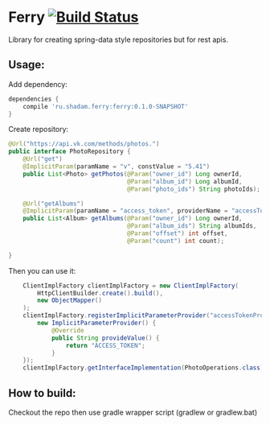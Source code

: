 # Ferry [![Build Status](https://travis-ci.org/saladinkzn/ferry.svg?branch=master)](https://travis-ci.org/saladinkzn/ferry)

Library for creating spring-data style repositories but for rest apis.

Usage:
-------------------------------------------------------------------

Add dependency:
```groovy
dependencies {
    compile 'ru.shadam.ferry:ferry:0.1.0-SNAPSHOT'
}
```

Create repository:
```java
@Url("https://api.vk.com/methods/photos.")
public interface PhotoRepository {
    @Url("get")
    @ImplicitParam(paramName = "v", constValue = "5.41")
    public List<Photo> getPhotos(@Param("owner_id") Long ownerId,
                                 @Param("album_id") Long albumId,
                                 @Param("photo_ids") String photoIds);

    @Url("getAlbums")
    @ImplicitParam(paramName = "access_token", providerName = "accessTokenProvider")
    public List<Album> getAlbums(@Param("owner_id") Long ownerId,
                                 @Param("album_ids") String albumIds,
                                 @Param("offset") int offset,
                                 @Param("count") int count);

}
```

Then you can use it:
```java
    ClientImplFactory clientImplFactory = new ClientImplFactory(
        HttpClientBuilder.create().build(),
        new ObjectMapper()
    );
    clientImplFactory.registerImplicitParameterProvider("accessTokenProvider",
        new ImplicitParameterProvider() {
            @Override
            public String provideValue() {
                return "ACCESS_TOKEN";
            }
    });
    clientImplFactory.getInterfaceImplementation(PhotoOperations.class)
```


How to build:
--------------------------------
Checkout the repo then use gradle wrapper script (gradlew or gradlew.bat)